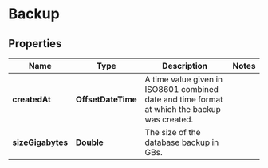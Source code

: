 

# Backup


## Properties

| Name | Type | Description | Notes |
|------------ | ------------- | ------------- | -------------|
|**createdAt** | **OffsetDateTime** | A time value given in ISO8601 combined date and time format at which the backup was created. |  |
|**sizeGigabytes** | **Double** | The size of the database backup in GBs. |  |



